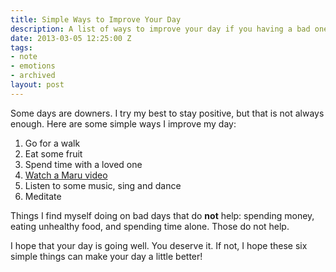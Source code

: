 ```yaml
---
title: Simple Ways to Improve Your Day
description: A list of ways to improve your day if you having a bad one.
date: 2013-03-05 12:25:00 Z
tags:
- note
- emotions
- archived
layout: post
---
```


Some days are downers. I try my best to stay positive, but that is
not always enough. Here are some simple ways I improve my day:

1. Go for a walk
2. Eat some fruit
3. Spend time with a loved one
4. [Watch a Maru video](http://www.youtube.com/watch?v=QZR_6K03gWk)
5. Listen to some music, sing and dance
6. Meditate

Things I find myself doing on bad days that do **not** help:
spending money, eating unhealthy food, and spending time alone.
Those do not help.

I hope that your day is going well. You deserve it. If not, I hope these six
simple things can make your day a little better!
